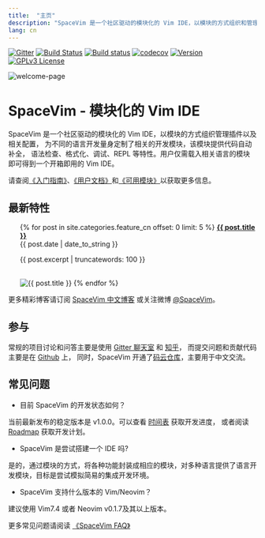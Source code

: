 ```yaml
---
title:  "主页"
description: "SpaceVim 是一个社区驱动的模块化的 Vim IDE，以模块的方式组织和管理插件，提高 Vim 环境配置效率。"
lang: cn
---
```


[![Gitter](https://badges.gitter.im/SpaceVim/SpaceVim.svg)](https://gitter.im/SpaceVim/cn)
[![Build Status](https://travis-ci.org/SpaceVim/SpaceVim.svg?branch=dev)](https://travis-ci.org/SpaceVim/SpaceVim)
[![Build status](https://ci.appveyor.com/api/projects/status/eh3t5oph70abp665/branch/dev?svg=true)](https://ci.appveyor.com/project/wsdjeg/spacevim/branch/master)
[![codecov](https://codecov.io/gh/SpaceVim/SpaceVim/branch/dev/graph/badge.svg)](https://codecov.io/gh/SpaceVim/SpaceVim/branch/master)
[![Version](https://img.shields.io/badge/version-1.1.0--dev-8700FF.svg)](https://github.com/SpaceVim/SpaceVim/releases)
[![GPLv3 License](https://img.shields.io/badge/license-GPLv3-blue.svg)](https://github.com/SpaceVim/SpaceVim/blob/master/LICENSE)

![welcome-page](https://user-images.githubusercontent.com/13142418/50423286-5b33a400-088e-11e9-830c-792ce1c7c126.png)

# SpaceVim - 模块化的 Vim IDE

SpaceVim 是一个社区驱动的模块化的 Vim IDE，以模块的方式组织管理插件以及相关配置，
为不同的语言开发量身定制了相关的开发模块，该模块提供代码自动补全，
语法检查、格式化、调试、REPL 等特性。用户仅需载入相关语言的模块即可得到一个开箱即用的 Vim IDE。

请查阅[《入门指南》](quick-start-guide/)、[《用户文档》](documentation/)和[《可用模块》](layers/)以获取更多信息。

## 最新特性

<ul>
    {% for post in site.categories.feature_cn offset: 0 limit: 5  %}
               <strong><a href="{{ post.url }}">{{ post.title }}</a></strong>
               <br>
               <span class="post-date">{{ post.date | date_to_string }}</span>
               <p>{{ post.excerpt | truncatewords: 100 }}</p>
               <br>
               <img alt="{{ post.title }}" src="{{ post.image }}">
    {% endfor %}
</ul>

更多精彩博客请订阅 [SpaceVim 中文博客](blog/) 或关注微博 [@SpaceVim](https://weibo.com/SpaceVim)。

## 参与

常规的项目讨论和问答主要是使用 [Gitter 聊天室](https://gitter.im/SpaceVim/cn) 和 [知乎](https://www.zhihu.com/topic/20168681/hot)，
而提交问题和贡献代码主要是在 [Github](https://github.com/SpaceVim/SpaceVim) 上，
同时，SpaceVim 开通了[码云仓库](https://gitee.com/spacevim/SpaceVim)，主要用于中文交流。

## 常见问题

- 目前 SpaceVim 的开发状态如何？

当前最新发布的稳定版本是 v1.0.0。可以查看 [时间表](https://github.com/SpaceVim/SpaceVim/milestones) 获取开发进度，
或者阅读 [Roadmap](roadmap/) 获取开发计划。

- SpaceVim 是尝试搭建一个 IDE 吗?

是的，通过模块的方式，将各种功能封装成相应的模块，对多种语言提供了语言开发模块，目标是尝试模拟简易的集成开发环境。

- SpaceVim 支持什么版本的 Vim/Neovim？

建议使用 Vim7.4 或者 Neovim v0.1.7及其以上版本。

更多常见问题请阅读 [《SpaceVim FAQ》](faq/)

<!-- vim:set nowrap: -->
